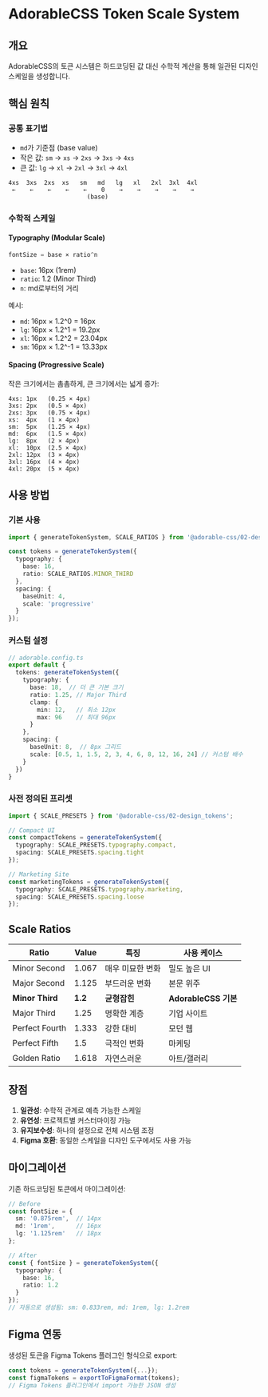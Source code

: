 # AdorableCSS Token Scale System

## 개요

AdorableCSS의 토큰 시스템은 하드코딩된 값 대신 수학적 계산을 통해 일관된 디자인 스케일을 생성합니다.

## 핵심 원칙

### 공통 표기법
- `md`가 기준점 (base value)
- 작은 값: `sm` → `xs` → `2xs` → `3xs` → `4xs`
- 큰 값: `lg` → `xl` → `2xl` → `3xl` → `4xl`

```
4xs  3xs  2xs  xs   sm   md   lg   xl   2xl  3xl  4xl
 ←    ←    ←    ←    ←    0    →    →    →    →    →
                      (base)
```

### 수학적 스케일

#### Typography (Modular Scale)
```typescript
fontSize = base × ratio^n
```
- `base`: 16px (1rem)
- `ratio`: 1.2 (Minor Third)
- `n`: md로부터의 거리

예시:
- `md`: 16px × 1.2^0 = 16px
- `lg`: 16px × 1.2^1 = 19.2px
- `xl`: 16px × 1.2^2 = 23.04px
- `sm`: 16px × 1.2^-1 = 13.33px

#### Spacing (Progressive Scale)
작은 크기에서는 촘촘하게, 큰 크기에서는 넓게 증가:
```
4xs: 1px   (0.25 × 4px)
3xs: 2px   (0.5 × 4px)
2xs: 3px   (0.75 × 4px)
xs:  4px   (1 × 4px)
sm:  5px   (1.25 × 4px)
md:  6px   (1.5 × 4px)
lg:  8px   (2 × 4px)
xl:  10px  (2.5 × 4px)
2xl: 12px  (3 × 4px)
3xl: 16px  (4 × 4px)
4xl: 20px  (5 × 4px)
```

## 사용 방법

### 기본 사용
```typescript
import { generateTokenSystem, SCALE_RATIOS } from '@adorable-css/02-design_tokens';

const tokens = generateTokenSystem({
  typography: {
    base: 16,
    ratio: SCALE_RATIOS.MINOR_THIRD
  },
  spacing: {
    baseUnit: 4,
    scale: 'progressive'
  }
});
```

### 커스텀 설정
```typescript
// adorable.config.ts
export default {
  tokens: generateTokenSystem({
    typography: {
      base: 18,  // 더 큰 기본 크기
      ratio: 1.25, // Major Third
      clamp: {
        min: 12,   // 최소 12px
        max: 96    // 최대 96px
      }
    },
    spacing: {
      baseUnit: 8,  // 8px 그리드
      scale: [0.5, 1, 1.5, 2, 3, 4, 6, 8, 12, 16, 24] // 커스텀 배수
    }
  })
}
```

### 사전 정의된 프리셋
```typescript
import { SCALE_PRESETS } from '@adorable-css/02-design_tokens';

// Compact UI
const compactTokens = generateTokenSystem({
  typography: SCALE_PRESETS.typography.compact,
  spacing: SCALE_PRESETS.spacing.tight
});

// Marketing Site
const marketingTokens = generateTokenSystem({
  typography: SCALE_PRESETS.typography.marketing,
  spacing: SCALE_PRESETS.spacing.loose
});
```

## Scale Ratios

| Ratio | Value | 특징 | 사용 케이스 |
|-------|-------|------|------------|
| Minor Second | 1.067 | 매우 미묘한 변화 | 밀도 높은 UI |
| Major Second | 1.125 | 부드러운 변화 | 본문 위주 |
| **Minor Third** | **1.2** | **균형잡힌** | **AdorableCSS 기본** |
| Major Third | 1.25 | 명확한 계층 | 기업 사이트 |
| Perfect Fourth | 1.333 | 강한 대비 | 모던 웹 |
| Perfect Fifth | 1.5 | 극적인 변화 | 마케팅 |
| Golden Ratio | 1.618 | 자연스러운 | 아트/갤러리 |

## 장점

1. **일관성**: 수학적 관계로 예측 가능한 스케일
2. **유연성**: 프로젝트별 커스터마이징 가능
3. **유지보수성**: 하나의 설정으로 전체 시스템 조정
4. **Figma 호환**: 동일한 스케일을 디자인 도구에서도 사용 가능

## 마이그레이션

기존 하드코딩된 토큰에서 마이그레이션:

```typescript
// Before
const fontSize = {
  sm: '0.875rem',  // 14px
  md: '1rem',      // 16px
  lg: '1.125rem'   // 18px
};

// After
const { fontSize } = generateTokenSystem({
  typography: {
    base: 16,
    ratio: 1.2
  }
});
// 자동으로 생성됨: sm: 0.833rem, md: 1rem, lg: 1.2rem
```

## Figma 연동

생성된 토큰을 Figma Tokens 플러그인 형식으로 export:

```typescript
const tokens = generateTokenSystem({...});
const figmaTokens = exportToFigmaFormat(tokens);
// Figma Tokens 플러그인에서 import 가능한 JSON 생성
```